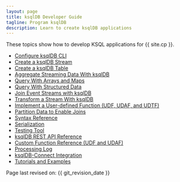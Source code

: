 ```yaml
---
layout: page
title: ksqlDB Developer Guide
tagline: Program ksqlDB 
description: Learn to create ksqlDB applications
---
```


These topics show how to develop KSQL applications for {{ site.cp }}.

- [Configure ksqlDB CLI](../installation/cli-config) 
- [Create a ksqlDB Stream](create-a-stream.md)
- [Create a ksqlDB Table](create-a-table.md)
- [Aggregate Streaming Data With ksqlDB](aggregate-streaming-data.md)
- [Query With Arrays and Maps](query-with-arrays-and-maps.md)
- [Query With Structured Data](query-with-structured-data.md)
- [Join Event Streams with ksqlDB](join-streams-and-tables.md)
- [Transform a Stream With ksqlDB](transform-a-stream-with-ksql.md)
- [Implement a User-defined Function (UDF, UDAF, and UDTF)](implement-a-udf)
- [Partition Data to Enable Joins](partition-data.md)
- [Syntax Reference](syntax-reference.md)
- [Serialization](serialization.md)
- [Testing Tool](ksql-testing-tool.md)
- [ksqlDB REST API Reference](api.md)
- [Custom Function Reference (UDF and UDAF)](udf.md)
- [Processing Log](processing-log.md)
- [ksqlDB-Connect Integration](ksql-connect.md)
- [Tutorials and Examples](../tutorials/index.md)


Page last revised on: {{ git_revision_date }}
